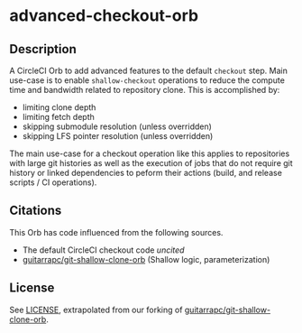 # advanced-checkout-orb

## Description

A CircleCI Orb to add advanced features to the default `checkout` step. Main use-case is to enable `shallow-checkout` operations to reduce the compute time and bandwidth related to repository clone. This is accomplished by:

- limiting clone depth
- limiting fetch depth
- skipping submodule resolution (unless overridden)
- skipping LFS pointer resolution (unless overridden)

The main use-case for a checkout operation like this applies to repositories with large git histories as well as the execution of jobs that do not require git history or linked dependencies to peform their actions (build, and release scripts / CI operations).

## Citations

This Orb has code influenced from the following sources.

- The default CircleCI checkout code _uncited_
- [guitarrapc/git-shallow-clone-orb](https://github.com/guitarrapc/git-shallow-clone-orb/) (Shallow logic, parameterization)

## License

See [LICENSE](LICENSE), extrapolated from our forking of [guitarrapc/git-shallow-clone-orb](https://github.com/guitarrapc/git-shallow-clone-orb/).
